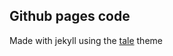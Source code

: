 ## Github pages code

Made with jekyll using the <a href="https://github.com/chesterhow/tale/">tale</a> theme